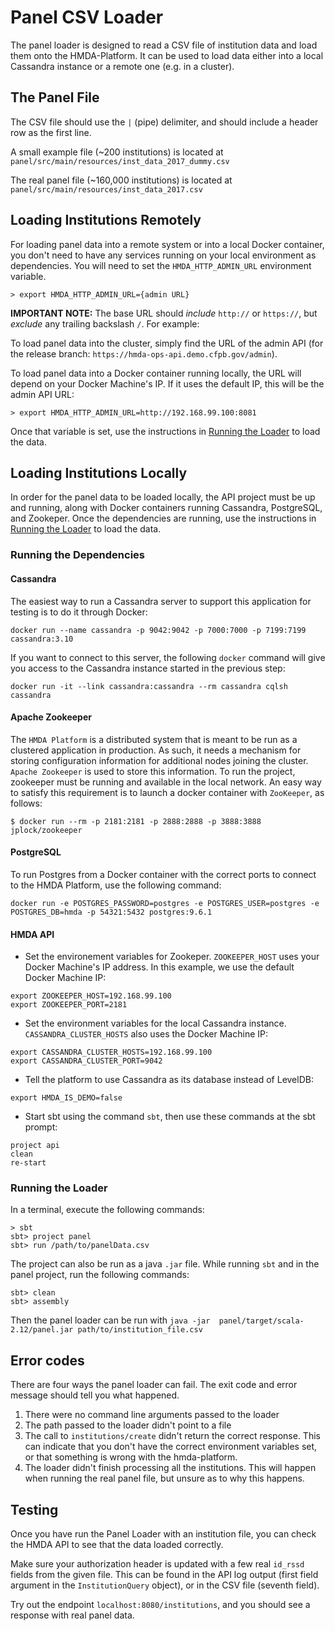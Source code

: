 # Panel CSV Loader

The panel loader is designed to read a CSV file of institution data and load them onto the HMDA-Platform. It can be used to load data either into a local Cassandra instance or a remote one (e.g. in a cluster).

## The Panel File

The CSV file should use the `|` (pipe) delimiter, and should include a header row as the first line.

A small example file (~200 institutions) is located at `panel/src/main/resources/inst_data_2017_dummy.csv`

The real panel file (~160,000 institutions) is located at `panel/src/main/resources/inst_data_2017.csv`


## Loading Institutions Remotely

For loading panel data into a remote system or into a local Docker container, you don't need to have any services running on your local environment as dependencies. You will need to set the `HMDA_HTTP_ADMIN_URL` environment variable.

```shell
> export HMDA_HTTP_ADMIN_URL={admin URL}
```

**IMPORTANT NOTE:** The base URL should *include* `http://` or `https://`, but *exclude* any trailing backslash `/`.  For example:

To load panel data into the cluster, simply find the URL of the admin API (for the release branch: `https://hmda-ops-api.demo.cfpb.gov/admin`).

To load panel data into a Docker container running locally, the URL will depend on your Docker Machine's IP. If it uses the default IP, this will be the admin API URL:
```shell
> export HMDA_HTTP_ADMIN_URL=http://192.168.99.100:8081
```

Once that variable is set, use the instructions in [Running the Loader](#running-the-loader) to load the data.


## Loading Institutions Locally

In order for the panel data to be loaded locally, the API project must be up and running, along with Docker containers running Cassandra, PostgreSQL, and Zookeper. Once the dependencies are running, use the instructions in [Running the Loader](#running-the-loader) to load the data.

### Running the Dependencies

#### Cassandra

The easiest way to run a Cassandra server to support this application for testing is to do it through Docker:

```shell
docker run --name cassandra -p 9042:9042 -p 7000:7000 -p 7199:7199 cassandra:3.10
```

If you want to connect to this server, the following `docker` command will give you access to the Cassandra instance started in the previous step:

```shell
docker run -it --link cassandra:cassandra --rm cassandra cqlsh cassandra
```

#### Apache Zookeeper

The `HMDA Platform` is a distributed system that is meant to be run as a clustered application in production.
As such, it needs a mechanism for storing configuration information for additional nodes joining the cluster.
`Apache Zookeeper` is used to store this information. To run the project, zookeeper must be running and available in the local network.
An easy way to satisfy this requirement is to launch a docker container with `ZooKeeper`, as follows:

```shell
$ docker run --rm -p 2181:2181 -p 2888:2888 -p 3888:3888 jplock/zookeeper
```

#### PostgreSQL

To run Postgres from a Docker container with the correct ports to connect to the HMDA Platform, use the following command:

```shell
docker run -e POSTGRES_PASSWORD=postgres -e POSTGRES_USER=postgres -e POSTGRES_DB=hmda -p 54321:5432 postgres:9.6.1
```

#### HMDA API

* Set the environement variables for Zookeper. `ZOOKEEPER_HOST` uses your Docker Machine's IP address. In this example, we use the default Docker Machine IP:

```shell
export ZOOKEEPER_HOST=192.168.99.100
export ZOOKEEPER_PORT=2181
```

* Set the environment variables for the local Cassandra instance. `CASSANDRA_CLUSTER_HOSTS` also uses the Docker Machine IP:

```shell
export CASSANDRA_CLUSTER_HOSTS=192.168.99.100
export CASSANDRA_CLUSTER_PORT=9042
```

* Tell the platform to use Cassandra as its database instead of LevelDB:

```shell
export HMDA_IS_DEMO=false
```

* Start sbt using the command `sbt`, then use these commands at the sbt prompt:

```shell
project api
clean
re-start
```

### Running the Loader

In a terminal, execute the following commands:

```shell
> sbt
sbt> project panel
sbt> run /path/to/panelData.csv
```

The project can also be run as a java `.jar` file.  While running `sbt` and in the panel project, run the following commands:
```shell
sbt> clean
sbt> assembly
```
Then the panel loader can be run with `java -jar  panel/target/scala-2.12/panel.jar path/to/institution_file.csv`


## Error codes
There are four ways the panel loader can fail.  The exit code and error message should tell you what happened.

1. There were no command line arguments passed to the loader
2. The path passed to the loader didn't point to a file
3. The call to `institutions/create` didn't return the correct response.  This can indicate that you don't have the correct environment variables set, or that something is wrong with the hmda-platform.
4. The loader didn't finish processing all the institutions.  This will happen when running the real panel file, but unsure as to why this happens.


## Testing

Once you have run the Panel Loader with an institution file, you can check the HMDA API to see that the data loaded correctly.

Make sure your authorization header is updated with a few real `id_rssd` fields from the given file.  This can be found in the API log output (first field argument in the `InstitutionQuery` object), or in the CSV file (seventh field).

Try out the endpoint `localhost:8080/institutions`, and you should see a response with real panel data.
